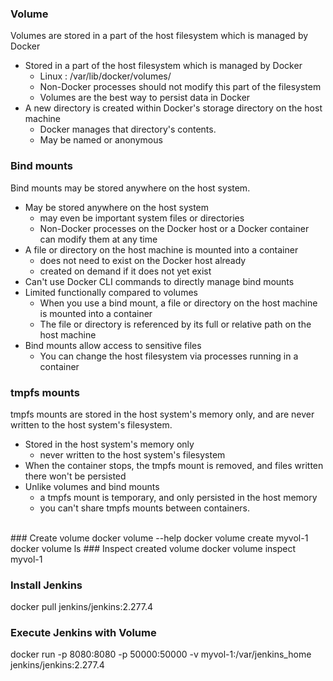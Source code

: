 ### Volume
Volumes are stored in a part of the host filesystem which is managed by Docker
- Stored in a part of the host filesystem which is managed by Docker
    - Linux : /var/lib/docker/volumes/
    - Non-Docker processes should not modify this part of the filesystem
    - Volumes are the best way to persist data in Docker
- A new directory is created within Docker's storage directory on the host machine
    - Docker manages that directory's contents.
    - May be named or anonymous

### Bind mounts
Bind mounts may be stored anywhere on the host system.
- May be stored anywhere on the host system
    - may even be important system files or directories
    - Non-Docker processes on the Docker host or a Docker container can modify them at any time
- A file or directory on the host machine is mounted into a container
    - does not need to exist on the Docker host already
    - created on demand if it does not yet exist
- Can't use Docker CLI commands to directly manage bind mounts
- Limited functionally compared to volumes
    - When you use a bind mount, a file or directory on the host machine is mounted into a container
    - The file or directory is referenced by its full or relative path on the host machine
- Bind mounts allow access to sensitive files
    - You can change the host filesystem via processes running in a container

### tmpfs mounts
tmpfs mounts are stored in the host system's memory only, and are never written to the host system's filesystem.
- Stored in the host system's memory only
    - never written to the host system's filesystem
- When the container stops, the tmpfs mount is removed, and files written there won't be persisted
- Unlike volumes and bind mounts
    - a tmpfs mount is temporary, and only persisted in the host memory
    - you can't share tmpfs mounts between containers.
<br>
### Create volume
docker volume --help
docker volume create myvol-1
docker volume ls
### Inspect created volume
docker volume inspect myvol-1

### Install Jenkins
docker pull jenkins/jenkins:2.277.4

### Execute Jenkins with Volume
docker run -p 8080:8080 -p 50000:50000 -v myvol-1:/var/jenkins_home jenkins/jenkins:2.277.4